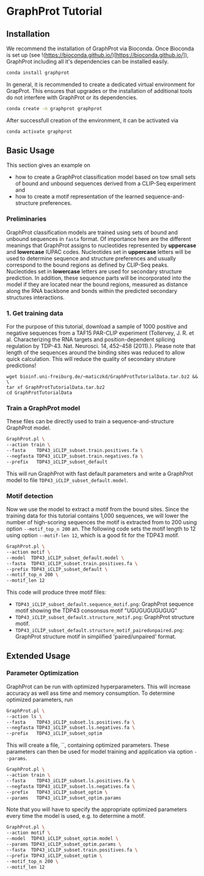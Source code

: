 # GraphProt Tutorial

## Installation

We recommend the installation of GraphProt via Bioconda. Once Bioconda is set up (see !(https://bioconda.github.io/)[https://bioconda.github.io/]), GraphProt including all it's dependencies can be installed easily.

```bash
conda install graphprot
```

In general, it is recommended to create a dedicated virtual environment for GrapProt. This ensures that upgrades or the installation of additional tools do not interfere with GraphProt or its dependencies.

```bash
conda create -n graphprot graphprot
```

After successfull creation of the environment, it can be activated via

```bash
conda activate graphprot
```

## Basic Usage

This section gives an example on

* how to create a GraphProt classification model based on tow small sets of bound and unbound sequences derived from a CLIP-Seq experiment and
* how to create a motif representation of the learned sequence-and-structure preferences.

### Preliminaries

GraphProt classification models are trained using sets of bound and unbound sequences in `fasta` format. Of importance here are the different meanings that GraphProt assigns to nucleotides represented by **uppercase** and **lowercase** IUPAC codes. Nucleotides set in **uppercase** letters will be used to  determine sequence and structure preferences and usually correspond to the bound regions as defined by CLIP-Seq peaks. Nucleotides set in **lowercase** letters are used for secondary structure prediction. In addition, these sequence parts will be incorporated into the model if they are located near the bound regions, measured as distance along the RNA backbone and bonds within the predicted secondary structures interactions.

### 1. Get training data

For the purpose of this tutorial, download a sample of 1000 positive and negative sequences from a TAF15 PAR-CLIP experiment (Tollervey, J. R. et al. Characterizing the RNA targets and position-dependent splicing regulation by TDP-43. Nat. Neurosci. 14, 452–458 (2011).). Please note that length of the sequences around the binding sites was reduced to allow quick calculation. This will reduce the quality of secondary struture predictions!

```
wget bioinf.uni-freiburg.de/~maticzkd/GraphProtTutorialData.tar.bz2 && \
tar xf GraphProtTutorialData.tar.bz2
cd GraphProtTutorialData
```

### Train a GraphProt model

These files can be directly used to train a sequence-and-structure GraphProt model.

```bash
GraphProt.pl \
--action train \
--fasta    TDP43_iCLIP_subset.train.positives.fa \
--negfasta TDP43_iCLIP_subset.train.negatives.fa \
--prefix   TDP43_iCLIP_subset_default
```

This will run GraphProt with fast default parameters and write a GraphProt model to file `TDP43_iCLIP_subset_default.model`.

### Motif detection

Now we use the model to extract a motif from the bound sites. Since the training data for this tutorial contains 1,000 sequences, we will lower the number of high-scoring sequences the motif is extracted from to 200 using option `--motif_top_n 200` an. The following code sets the motif length to 12 using option `--motif-len 12`, which is a good fit for the TDP43 motif.

```bash
GraphProt.pl \
--action motif \
--model  TDP43_iCLIP_subset_default.model \
--fasta  TDP43_iCLIP_subset.train.positives.fa \
--prefix TDP43_iCLIP_subset_default \
--motif_top_n 200 \
--motif_len 12
```

This code will produce three motif files:

* `TDP43_iCLIP_subset_default.sequence_motif.png`: GraphProt sequence motif showing the TDP43 consonsus motif "UGUGUGUGUGUG"
* `TDP43_iCLIP_subset_default.structure_motif.png`: GraphProt structure motif.
* `TDP43_iCLIP_subset_default.structure_motif_pairedunpaired.png`: GraphProt structure motif in simplified 'paired/unpaired' format.

## Extended Usage

### Parameter Optimization

GraphProt can be run with optimized hyperparameters. This will increase accuracy as well ass time and memory consumption. To determine optimized parameters, run

```bash
GraphProt.pl \
--action ls \
--fasta    TDP43_iCLIP_subset.ls.positives.fa \
--negfasta TDP43_iCLIP_subset.ls.negatives.fa \
--prefix   TDP43_iCLIP_subset_optim
```

This will create a file, ``, containing optimized parameters. These parameters can then be used for model training and application via option `--params`.

```bash
GraphProt.pl \
--action train \
--fasta    TDP43_iCLIP_subset.ls.positives.fa \
--negfasta TDP43_iCLIP_subset.ls.negatives.fa \
--prefix   TDP43_iCLIP_subset_optim \
--params   TDP43_iCLIP_subset_optim.params
```

Note that you will have to specify the appropriate optimized parameters every time the model is used, e.g. to determine a motif.

```bash
GraphProt.pl \
--action motif \
--model  TDP43_iCLIP_subset_optim.model \
--params TDP43_iCLIP_subset_optim.params \
--fasta  TDP43_iCLIP_subset.train.positives.fa \
--prefix TDP43_iCLIP_subset_optim \
--motif_top_n 200 \
--motif_len 12
```
